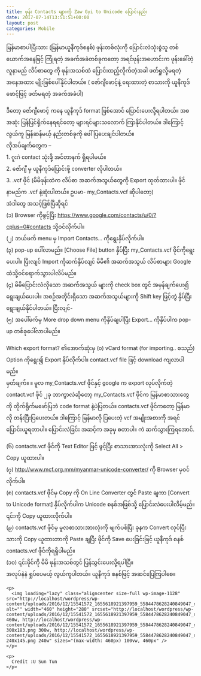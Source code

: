 ```yaml
---
title: ဖုန်း Contacts များကို Zaw Gyi to Unicode ပြောင်းနည်း
date: 2017-07-14T13:51:51+00:00
layout: post
categories: Mobile
---
```

<p class=" _c_o_nvert_ i_am_zawgyi">
  မြန်မာစာပါပြီးသား (မြန်မာယူနီကုဒ်စနစ်) ဖုန်းတစ်လုံးကို ပြောင်းလဲသုံးစွဲသူ တစ်ယောက်အနေဖြင့် ကြုံရတဲ့ အခက်အခဲတစ်ခုကတော့ အရင်ဖုန်းအဟောင်းက ဖုန်းခေါ်တဲ့ လူနာမည် လိပ်စာတွေ ကို ဖုန်းအသစ်ထဲ ပြောင်းထည့်လိုက်တဲ့အခါ ဖတ်ရှုလို့မရတဲ့ အနေအထား မျိုးဖြစ်ပေါ်နိုင်ပါတယ်။ ( ဇော်ဂျီဖောင့်နဲ့ ရေးထားတဲ့ စာသားကို ယူနီကုဒ်ဖောင့်ဖြင့် ဖတ်မရတဲ့ အခက်အခဲပါ)
</p>

ဒီတော့ ဇော်ဂျီဖောင့် ကနေ ယူနီကုဒ် format ဖြစ်အောင် ပြောင်းပေးလို့ရပါတယ်။ အစအဆုံး ပြန်ပြင်ရိုက်နေရ<span class="text_exposed_show">ရင်တော့ များရင်များသလောက် ကြာနိုင်ပါတယ်။ ဒါကြောင့် လွယ်ကူ မြန်ဆန်မယ့် နည်းတစ်ခုကို ဖေါ်ပြပေးချင်ပါတယ်။<br /> လိုအပ်ချက်တွေက &#8211;<br /> 1. ဂူးဂဲ contact သုံးဖို့ အင်တာနက် ရှိရပါမယ်။<br /> 2. ဇော်ဂျီ မှ ယူနီကုဒ်ပြောင်းဖို့ converter လိုပါတယ်။<br /> 3. .vcf ဖိုင် (မိမိဖုန်းထဲက လိပ်စာ အဆက်အသွယ်တွေကို Export ထုတ်ထားပါ။ ဖိုင်နာမည်က .vcf နဲ့ဆုံးပါတယ်။ ဥပမာ- my_Contacts.vcf ဆိုပါတော့)<br /> အဲဒါတွေ အသင့်ဖြစ်ပြီဆိုရင်<br /> (၁) Browser ကိုဖွင့်ပြီး <a href="https://www.google.com/contacts/u/0/?cplus=0#contacts" target="_blank" rel="nofollow noopener noreferrer">https://www.google.com/contacts/u/0/?cplus=0#contacts</a> သို့ဝင်လိုက်ပါ။<br /> (၂) ဘယ်ဖက် menu မှ Import Contacts… ကိုရွေးနှိပ်လိုက်ပါ။<br /> (၃) pop-up ပေါ်လာမည်။ [Choose File] button နှိပ်ပြီး my_Contacts.vcf ဖိုင်ကိုရွေးပေးပါ။ ပြီးလျင် Import ကိုဆက်နှိပ်လျင် မိမိ၏ အဆက်အသွယ် လိပ်စာများ Google ထဲသို့ဝင်ရောက်သွားပါလိပ်မည်။<br /> (၄) မိမိပြောင်းလဲလိုသော အဆက်အသွယ် များကို check box တွင် အမှန်ချက်ပေး၍ ရွေးချယ်ပေးပါ။ အစဉ်အတိုင်းရှိသော အဆက်အသွယ်များကို Shift key ဖြင့်တွဲ နှိပ်ပြီး ရွေးချယ်နိုင်ပါတယ်။ ပြီးလျင်-<br /> (၅) အပေါ်ဖက်မှ More drop down menu ကိုနှိပ်ချပါပြီး Export… ကိုနှိပ်ပါက pop-up တစ်ခုပေါ်လာပါမည်။ </span>

<div class="text_exposed_show">
  <p class=" _c_o_nvert_ i_am_zawgyi">
    Which export format? ၏အောက်ဆုံးမှ (o) vCard format (for importing.. စသည်) Option ကိုရွေး၍ Export နှိပ်လိုက်ပါ။ contact.vcf file ဖြင့် download ကျလာပါမည်။<br /> မှတ်ချက်။ ။ မူလ my_Contacts.vcf ဖိုင်နှင့် google က export လုပ်လိုက်တဲ့ contact.vcf ဖိုင် ၂ခု ဘာကွာလဲဆိုတော့ my_Contacts.vcf ဖိုင်က မြန်မာစာသားတွေကို တိုက်ရိုက်မဖော်ပြဘဲ code format နဲ့ပဲပြတယ်။ contacts.vcf ဖိုင်ကတော့ မြန်မာလို တန်းပြီးပြပေးတယ်။ ဒါကြောင့် မြန်မာလို ပြပေးတဲ့ vcf အမျိုးအစားကို အရင် ပြောင်းယူရတာပါ။ ပြောင်းလဲခြင်း အဆင့်က အခုမှ စတာပါ။ ကဲ ဆက်သွားကြရအောင်.
  </p>
  
  <p class=" _c_o_nvert_ i_am_zawgyi">
    (၆) contacts.vcf ဖိုင်ကို Text Editor ဖြင့် ဖွင့်ပြီး စာသားအားလုံးကို Select All > Copy ယူထားပါ။<br /> (၇) <a href="http://www.mcf.org.mm/myanmar-unicode-converter/" target="_blank" rel="nofollow noopener noreferrer">http://www.mcf.org.mm/myanmar-unicode-converter/</a> ကို Browser မှဝင်လိုက်ပါ။<br /> (၈) contacts.vcf ဖိုင်မှ Copy ကို On Line Converter တွင် Paste ချကာ [Convert to Unicode format] နှိပ်လိုက်ပါက Unicode စနစ်အဖြစ်သို့ ပြောင်းလဲပေးပါလိမ့်မည်။ ၎င်းကို Copy ယူထားလိုက်ပါ။<br /> (၉) contacts.vcf ဖိုင်မှ မူလစာသားအားလုံးကို ဖျက်ပစ်ပြီး ခုနက Convert လုပ်ပြီးသားကို Copy ယူထားတာကို Paste ချပြီး ဖိုင်ကို Save ပေးခြင်းဖြင့် ယူနီကုဒ် စနစ် contacts.vcf ဖိုင်ကိုရရှိပါမည်။<br /> (၁၀) ၎င်းဖိုင်ကို မိမိ ဖုန်းအသစ်တွင် ပြန်သွင်းပေးလို့ရပါပြီ။<br /> အလုပ်နဲနဲ ရှုပ်ပေမယ့် လွယ်ကူပါတယ်။ ယူနီကုဒ် စနစ်ဖြင့် အဆင်ပြေကြပါစေ။
  </p>
  
  <p class=" _c_o_nvert_ i_am_zawgyi">
    </div> 
    
    <p>
      <img loading="lazy" class="aligncenter size-full wp-image-1128" src="http://localhost/wordpress/wp-content/uploads/2016/12/15541572_1655618921397959_5584478628240849047_n.png" alt="" width="460" height="280" srcset="http://localhost/wordpress/wp-content/uploads/2016/12/15541572_1655618921397959_5584478628240849047_n.png 460w, http://localhost/wordpress/wp-content/uploads/2016/12/15541572_1655618921397959_5584478628240849047_n-300x183.png 300w, http://localhost/wordpress/wp-content/uploads/2016/12/15541572_1655618921397959_5584478628240849047_n-240x145.png 240w" sizes="(max-width: 460px) 100vw, 460px" />
    </p>
    
    <p>
      Credit :U Sun Tun
    </p>